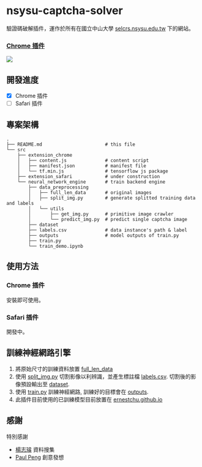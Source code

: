 # nsysu-captcha-solver
驗證碼破解插件，運作於所有在國立中山大學 [selcrs.nsysu.edu.tw](https://selcrs.nsysu.edu.tw) 下的網站。 
### [Chrome 插件](https://chrome.google.com/webstore/detail/%E8%BB%8A%E7%AE%A1%E6%9C%83%E9%82%84%E6%88%91%E9%8C%A2/naodomfadjejcbhdhnhpoffjjiljmnch?hl=en-US&authuser=0)
![](https://media.giphy.com/media/1rX8IEL6WCd7gne9cm/giphy.gif)

## 開發進度
- [X] Chrome 插件
- [ ] Safari 插件

## 專案架構
```shell
.
├── README.md                       # this file
└── src
    ├── extension_chrome
    │   ├── content.js              # content script
    │   ├── manifest.json           # manifest file
    │   └── tf.min.js               # tensorflow js package
    ├── extension_safari            # under construction
    └── neural_network_engine       # train backend engine
        ├── data_preprocessing
        │   ├── full_len_data       # original images
        │   ├── split_img.py        # generate splitted training data and labels
        │   └── utils
        │       ├── get_img.py      # primitive image crawler
        │       └── predict_img.py  # predict single captcha image
        ├── dataset
        ├── labels.csv              # data instance's path & label
        ├── outputs                 # model outputs of train.py
        ├── train.py
        └── train_demo.ipynb
```
## 使用方法
### Chrome 插件
安裝即可使用。
### Safari 插件
開發中。

## 訓練神經網路引擎
1. 將原始尺寸的訓練資料放置 [full_len_data](src/neural_network_engine/data_preprocessing/full_len_data)
2. 使用 [split_img.py](src/neural_network_engine/data_preprocessing/split_img.py) 切割影像以利辨識，並產生標註檔 [labels.csv](src/neural_network_engine/labels.csv). 切割後的影像預設輸出至 [dataset](src/neural_network_engine/dataset).
3. 使用 [train.py](src/neural_network_engine/train.py) 訓練神經網路, 訓練好的目標會在 [outputs](src/neural_network_engine/outputs).
4. 此插件目前使用的已訓練模型目前放置在 [ernestchu.github.io](https://ernestchu.github.io/nsysu-captcha-solver/assets/model_tfjs/model.json)

## 感謝
特別感謝
- [楊志璿](https://github.com/25077667) 資料搜集
- [Paul Peng]() 創意發想
